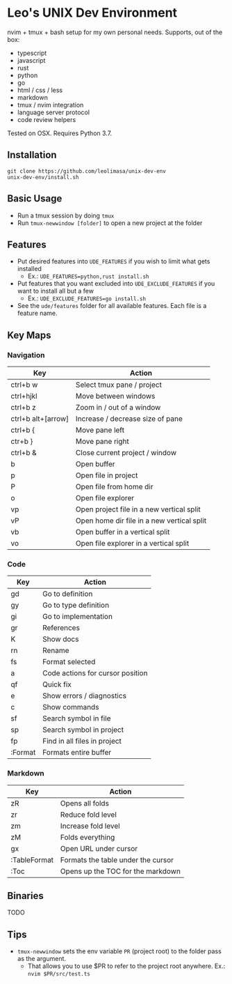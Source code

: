 # Leo's UNIX Dev Environment

nvim + tmux + bash setup for my own personal needs. Supports, out of the box:

* typescript
* javascript
* rust
* python
* go
* html / css / less
* markdown
* tmux / nvim integration
* language server protocol
* code review helpers

Tested on OSX. Requires Python 3.7.

## Installation

```
git clone https://github.com/leolimasa/unix-dev-env 
unix-dev-env/install.sh
```

## Basic Usage

* Run a tmux session by doing `tmux`
* Run `tmux-newwindow [folder]` to open a new project at the folder

## Features

* Put desired features into `UDE_FEATURES` if you wish to limit what gets installed
  * Ex.: `UDE_FEATURES=python,rust install.sh`
* Put features that you want excluded into `UDE_EXCLUDE_FEATURES` if you want to install all but a few
  * Ex.: `UDE_EXCLUDE_FEATURES=go install.sh`
* See the `ude/features` folder for all available features. Each file is a feature name.

## Key Maps

### Navigation

| Key                | Action                                     |
|--------------------|--------------------------------------------|
| ctrl+b w           | Select tmux pane / project                 |
| ctrl+hjkl          | Move between windows                       |
| ctrl+b z           | Zoom in / out of a window                  |
| ctrl+b alt+[arrow] | Increase / decrease size of pane           |
| ctrl+b {           | Move pane left                             |
| ctr+b }            | Move pane right                            |
| ctrl+b &           | Close current project / window             |
| <space> b          | Open buffer                                |
| <space> p          | Open file in project                       |
| <space> P          | Open file from home dir                    |
| <space> o          | Open file explorer                         |
| <space> vp         | Open project file in a new vertical split  |
| <space> vP         | Open home dir file in a new vertical split |
| <space> vb         | Open buffer in a vertical split            |
| <space> vo         | Open file explorer in a vertical split     |


### Code

| Key        | Action                           |
|------------|----------------------------------|
| gd         | Go to definition                 |
| gy         | Go to type definition            |
| gi         | Go to implementation             |
| gr         | References                       |
| K          | Show docs                        |
| <space> rn | Rename                           |
| <space> fs | Format selected                  |
| <space> a  | Code actions for cursor position |
| <space> qf | Quick fix                        |
| <space> e  | Show errors / diagnostics        |
| <space> c  | Show commands                    |
| <space> sf | Search symbol in file            |
| <space> sp | Search symbol in project         |
| <space> fp | Find in all files in project     |
| :Format    | Formats entire buffer            |

### Markdown

| Key          | Action                             |
|--------------|------------------------------------|
| zR           | Opens all folds                    |
| zr           | Reduce fold level                  |
| zm           | Increase fold level                |
| zM           | Folds everything                   |
| gx           | Open URL under cursor              |
| :TableFormat | Formats the table under the cursor |
| :Toc         | Opens up the TOC for the markdown


## Binaries

TODO

## Tips

* `tmux-newwindow` sets the env variable `PR` (project root) to the folder pass as the argument.
  * That allows you to use $PR to refer to the project root anywhere. Ex.: `nvim $PR/src/test.ts`

